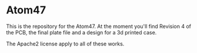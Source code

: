 # Atom47

This is the repository for the Atom47. At the moment you'll find Revision 4 of the PCB, the final plate file and a design for a 3d printed case.

The Apache2 license apply to all of these works.